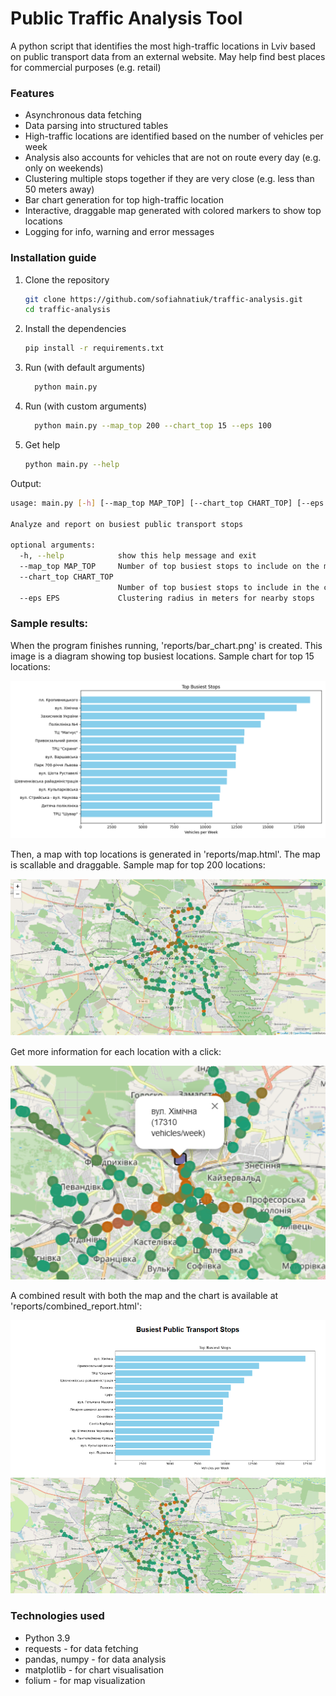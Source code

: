 # Public Traffic Analysis Tool
A python script that identifies the most high-traffic locations in Lviv based on public transport data from an external website. May help find best places for commercial purposes (e.g. retail) 

### Features
- Asynchronous data fetching
- Data parsing into structured tables
- High-traffic locations are identified based on the number of vehicles per week
- Analysis also accounts for vehicles that are not on route every day (e.g. only on weekends)
- Clustering multiple stops together if they are very close (e.g. less than 50 meters away) 
- Bar chart generation for top high-traffic location
- Interactive, draggable map generated with colored markers to show top locations
- Logging for info, warning and error messages

### Installation guide
1. Clone the repository
   ```bash
   git clone https://github.com/sofiahnatiuk/traffic-analysis.git
   cd traffic-analysis
   ```
2. Install the dependencies
   ```bash
   pip install -r requirements.txt
   ```
3. Run (with default arguments)
   ```bash
     python main.py
   ```
4. Run (with custom arguments)
   ```bash
     python main.py --map_top 200 --chart_top 15 --eps 100
   ```
5. Get help
   ```bash
   python main.py --help
   ```
  Output:
   
  ```bash
  usage: main.py [-h] [--map_top MAP_TOP] [--chart_top CHART_TOP] [--eps EPS]
  
  Analyze and report on busiest public transport stops
  
  optional arguments:
    -h, --help            show this help message and exit
    --map_top MAP_TOP     Number of top busiest stops to include on the map
    --chart_top CHART_TOP
                          Number of top busiest stops to include in the chart
    --eps EPS             Clustering radius in meters for nearby stops
  ```

### Sample results:
When the program finishes running, 'reports/bar_chart.png' is created. This image is a diagram showing top busiest locations. Sample chart for top 15 locations:

![](images/sample_chart.png)

Then, a map with top locations is generated in 'reports/map.html'. The map is scallable and draggable. Sample map for top 200 locations:

![](images/sample_map.png)

Get more information for each location with a click:

![](images/map_detail.png)

A combined result with both the map and the chart is available at 'reports/combined_report.html':

![](images/combined_report.png)

  ### Technologies used
  - Python 3.9
  - requests - for data fetching
  - pandas, numpy - for data analysis
  - matplotlib - for chart visualisation
  - folium - for map visualization
    
